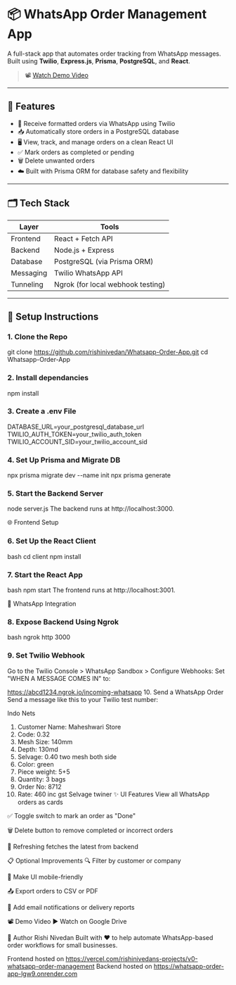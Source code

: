 # 📦 WhatsApp Order Management App

A full-stack app that automates order tracking from WhatsApp messages.  
Built using **Twilio**, **Express.js**, **Prisma**, **PostgreSQL**, and **React**.

> 📽️ [Watch Demo Video](https://drive.google.com/file/d/1n2qeJ_LSA4FDnknylM1IOYOzwpfumAGH/view?usp=drive_link)

---

## 🔧 Features

- 📲 Receive formatted orders via WhatsApp using Twilio
- 📥 Automatically store orders in a PostgreSQL database
- 🖥️ View, track, and manage orders on a clean React UI
- ✅ Mark orders as completed or pending
- 🗑️ Delete unwanted orders
- ☁️ Built with Prisma ORM for database safety and flexibility

---

## 🗂️ Tech Stack

| Layer         | Tools                             |
|--------------|------------------------------------|
| Frontend      | React + Fetch API                 |
| Backend       | Node.js + Express                 |
| Database      | PostgreSQL (via Prisma ORM)       |
| Messaging     | Twilio WhatsApp API               |
| Tunneling     | Ngrok (for local webhook testing) |

---

## 🚀 Setup Instructions

### 1. Clone the Repo


git clone https://github.com/rishinivedan/Whatsapp-Order-App.git
cd Whatsapp-Order-App

### 2. Install dependancies
npm install

### 3. Create a .env File
DATABASE_URL=your_postgresql_database_url
TWILIO_AUTH_TOKEN=your_twilio_auth_token
TWILIO_ACCOUNT_SID=your_twilio_account_sid

### 4. Set Up Prisma and Migrate DB
npx prisma migrate dev --name init
npx prisma generate

### 5. Start the Backend Server
node server.js
The backend runs at http://localhost:3000.

🌐 Frontend Setup

### 6. Set Up the React Client
bash
cd client
npm install

### 7. Start the React App
bash
npm start
The frontend runs at http://localhost:3001.

📲 WhatsApp Integration

### 8. Expose Backend Using Ngrok
bash
ngrok http 3000

### 9. Set Twilio Webhook
Go to the Twilio Console > WhatsApp Sandbox > Configure Webhooks:
Set "WHEN A MESSAGE COMES IN" to:

https://abcd1234.ngrok.io/incoming-whatsapp
10. Send a WhatsApp Order
Send a message like this to your Twilio test number:

Indo Nets
1. Customer Name: Maheshwari Store
2. Code: 0.32
3. Mesh Size: 140mm
4. Depth: 130md
5. Selvage: 0.40 two mesh both side
6. Color: green
7. Piece weight: 5+5
8. Quantity: 3 bags
9. Order No: 8712
10. Rate: 460 inc gst
Selvage twiner
✨ UI Features
View all WhatsApp orders as cards

✅ Toggle switch to mark an order as "Done"

🗑️ Delete button to remove completed or incorrect orders

🔄 Refreshing fetches the latest from backend

📋 Optional Improvements
🔍 Filter by customer or company

📱 Make UI mobile-friendly

📤 Export orders to CSV or PDF

🔔 Add email notifications or delivery reports

📽 Demo Video
▶️ Watch on Google Drive

👤 Author
Rishi Nivedan
Built with ❤️ to help automate WhatsApp-based order workflows for small businesses.

Frontend hosted on https://vercel.com/rishinivedans-projects/v0-whatsapp-order-management
Backend hosted on https://whatsapp-order-app-lgw9.onrender.com



